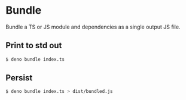 # Bundle

Bundle a TS or JS module and dependencies as a single output JS file.


## Print to std out

```sh
$ deno bundle index.ts
```

## Persist

```sh
$ deno bundle index.ts > dist/bundled.js
```

